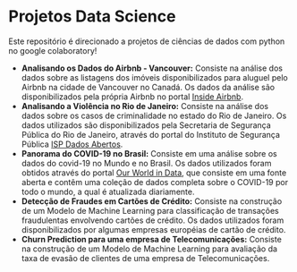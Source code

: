 # Projetos Data Science

Este repositório é direcionado a projetos de ciências de dados com python no google colaboratory!

* **Analisando os Dados do Airbnb - Vancouver:** Consiste na análise dos dados sobre as listagens dos imóveis disponibilizados para aluguel pelo Airbnb na cidade de Vancouver no Canadá. Os dados da análise são disponibilizados pela própria Airbnb no portal [Inside Airbnb](http://insideairbnb.com/get-the-data.html).
* **Analisando a Violência no Rio de Janeiro:** Consiste na análise dos dados sobre os casos de criminalidade no estado do Rio de Janeiro. Os dados utilizados são disponibilizados pela Secretaria de Segurança Pública do Rio de Janeiro, através do portal do Instituto de Segurança Pública [ISP Dados Abertos](http://www.ispdados.rj.gov.br/estatistica.html).
* **Panorama do COVID-19 no Brasil:** Consiste em uma análise sobre os dados do covid-19 no Mundo e no Brasil. Os dados utilizados foram obtidos através do portal [Our World in Data](https://ourworldindata.org/coronavirus), que consiste em uma fonte aberta e contêm uma coleção de dados completa sobre o COVID-19 por todo o mundo, a qual é atualizada diariamente.
* **Detecção de Fraudes em Cartões de Crédito:** Consiste na construção de um Modelo de Machine Learning para classificação de transações fraudulentas envolvendo cartões de crédito. Os dados utilizados foram disponibilizados por algumas empresas européias de cartão de crédito.
* **Churn Prediction para uma empresa de Telecomunicações:** Consiste na construção de um Modelo de Machine Learning para avaliação da taxa de evasão de clientes de uma empresa de Telecomunicações.

